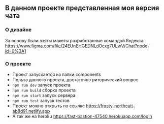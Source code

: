 ## В данном проекте представленная моя версия чата

### О дизайне

За основу были взяты макеты разработанные командой Яндекса https://www.figma.com/file/24EUnEHGEDNLdOcxg7ULwV/Chat?node-id=0%3A1

### О проекте

- Проект запускается из папки components
- Польза данного проекта, достаточно риторический вопрос
- `npm run dev` запуск проекта
- `npm run build` сборка проекта
- `npm run start` запуск сервера
- `npm run test` запуск тестов
- Проект можно открыть по ссылке https://frosty-northcutt-ab8d91.netlify.app
- А так же на heroku https://fast-bastion-47540.herokuapp.com/login
